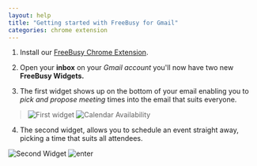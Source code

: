 ```yaml
---
layout: help
title: "Getting started with FreeBusy for Gmail"
categories: chrome extension
---
```


 1. Install our [FreeBusy Chrome Extension](https://freebusy.io/chrome).
 
 2. Open your **inbox** on your *Gmail account* you'll now have two new **FreeBusy Widgets.**
 
 3. The first widget shows up on the bottom of your email enabling you to *pick and propose meeting* times into the email that suits everyone.
 
> ![First widget](https://imgur.com/vly1fAa.png)
> ![Calendar Availability ](http://imgur.com/ykbB85l.png)

 4. The second widget, allows you to schedule an event straight away, picking a time that suits all attendees.

![Second Widget](https://imgur.com/MOEaWNN.png)
![enter](https://imgur.com/tWO2Kb7.png)
